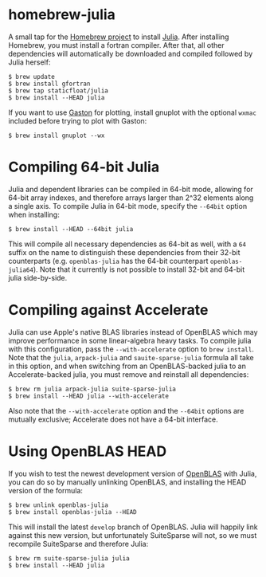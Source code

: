 homebrew-julia
==============

A small tap for the [Homebrew project](http://mxcl.github.com/homebrew/) to install [Julia](http://julialang.org/). After installing Homebrew, you must install a fortran compiler. After that, all other dependencies will automatically be downloaded and compiled followed by Julia herself:

```
$ brew update
$ brew install gfortran
$ brew tap staticfloat/julia
$ brew install --HEAD julia
```

If you want to use [Gaston](https://bitbucket.org/mbaz/gaston) for plotting, install gnuplot with the optional `wxmac` included before trying to plot with Gaston:

```
$ brew install gnuplot --wx
```

Compiling 64-bit Julia
======================
Julia and dependent libraries can be compiled in 64-bit mode, allowing for 64-bit array indexes, and therefore arrays larger than 2^32 elements along a single axis.  To compile Julia in 64-bit mode, specify the `--64bit` option when installing:

```
$ brew install --HEAD --64bit julia
```

This will compile all necessary dependencies as 64-bit as well, with a `64` suffix on the name to distinguish these dependencies from their 32-bit counterparts (e.g. `openblas-julia` has the 64-bit counterpart `openblas-julia64`).  Note that it currently is not possible to install 32-bit and 64-bit julia side-by-side.


Compiling against Accelerate
============================

Julia can use Apple's native BLAS libraries instead of OpenBLAS which may improve performance in some linear-algebra heavy tasks. To compile julia with this configuration, pass the `--with-accelerate` option to `brew install`.  Note that the `julia`, `arpack-julia` and `sauite-sparse-julia` formula all take in this option, and when switching from an OpenBLAS-backed julia to an Accelerate-backed julia, you must remove and reinstall all dependencies:

```
$ brew rm julia arpack-julia suite-sparse-julia
$ brew install --HEAD julia --with-accelerate
```

Also note that the `--with-accelerate` option and the `--64bit` options are mutually exclusive; Accelerate does not have a 64-bit interface.


Using OpenBLAS HEAD
===================
If you wish to test the newest development version of [OpenBLAS](https://github.com/xianyi/OpenBLAS) with Julia, you can do so by manually unlinking OpenBLAS, and installing the HEAD version of the formula:

```
$ brew unlink openblas-julia
$ brew install openblas-julia --HEAD
```

This will install the latest `develop` branch of OpenBLAS.  Julia will happily link against this new version, but unfortunately SuiteSparse will not, so we must recompile SuiteSparse and therefore Julia:

```
$ brew rm suite-sparse-julia julia
$ brew install --HEAD julia
```
